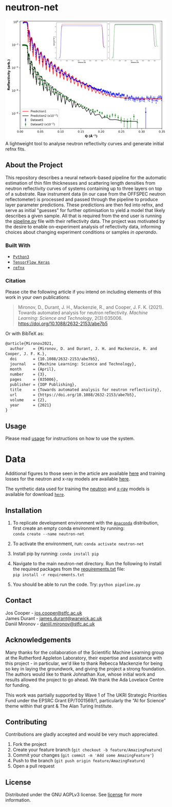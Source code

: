 # neutron-net
![neutron-curve](/resources/figures/real/Figure%203.png) <br/>
A lightweight tool to analyse neutron reflectivity curves and generate initial refnx fits.

## About the Project
This repository describes a neural network-based pipeline for the automatic estimation of thin film thicknesses and scattering length densities from neutron reflectivity curves of systems containing up to three layers on top of a substrate. Raw instrument data (in our case from the OFFSPEC neutron reflectometer) is processed and passed through the pipeline to produce layer parameter predictions. These predictions are then fed into refnx, and serve as initial "guesses" for further optimisation to yield a model that likely describes a given sample. All that is required from the end user is running the [pipeline.py](/neutron-net/pipeline.py) file with their reflectivity data. The project was motivated by the desire to enable on-experiment analysis of reflectivity data, informing choices about changing experiment conditions or samples <em>in operando</em>. 

### Built With
* [`Python3`](https://www.python.org/)
* [`TensorFlow Keras`](https://www.tensorflow.org/api_docs/python/tf/keras)
* [`refnx`](https://refnx.readthedocs.io/en/latest/)

### Citation
Please cite the following article if you intend on including elements of this work in your own publications:
> Mironov, D., Durant, J. H., Mackenzie, R., and Cooper, J. F. K. (2021). Towards automated analysis for neutron reflectivity. *Machine Learning: Science and Technology*, 2(3):035006. https://doi.org/10.1088/2632-2153/abe7b5

Or with BibTeX as:
```
@article{Mironov2021,
  author    = {Mironov, D. and Durant, J. H. and Mackenzie, R. and Cooper, J. F. K.},
  doi       = {10.1088/2632-2153/abe7b5},
  journal   = {Machine Learning: Science and Technology},
  month     = {April},
  number    = {3},
  pages     = {035006},
  publisher = {IOP Publishing},
  title     = {Towards automated analysis for neutron reflectivity},
  url       = {https://doi.org/10.1088/2632-2153/abe7b5},
  volume    = {2},
  year      = {2021}
}
```

## Usage
Please read [usage](/usage.md) for instructions on how to use the system.

# Data
Additional figures to those seen in the article are available [here](/resources/figures) and training losses for the neutron and x-ray models are available [here](/resources/training). 

The synthetic data used for training the [neutron](/neutron-net/models/neutron) and [x-ray](/neutron-net/models/xray) models is available for download [`here`](https://drive.google.com/drive/folders/1meHjrb2812QSvZPaBXc7i02fbsu4AH6Y?usp=sharing).

## Installation
1. To replicate development environment with the [`Anaconda`](https://www.anaconda.com/products/individual) distribution, first create an empty conda environment by running: <br /> ```conda create --name neutron-net```

2. To activate the environment, run: ```conda activate neutron-net```

3. Install pip by running: ```conda install pip```

4. Navigate to the main neutron-net directory. Run the following to install the required packages from the [requirements.txt](/requirements.txt) file: <br /> ```pip install -r requirements.txt```

5. You should be able to run the code. Try: ```python pipeline.py```

## Contact
Jos Cooper     - jos.cooper@stfc.ac.uk \
James Durant   - james.durant@warwick.ac.uk \
Daniil Mironov - daniil.mironov@stfc.ac.uk

## Acknowledgements
Many thanks for the collaboration of the Scientific Machine Learning group at the Rutherford Appleton Laboratory, their expertise and assistance with this project - in particular, we'd like to thank Rebecca Mackenzie for being so key in laying the groundwork, and giving the project a strong foundation. The authors would like to thank Johnathan Xue, whose initial work and results allowed the project to go ahead. We thank the Ada Lovelace Centre for funding.

This work was partially supported by Wave 1 of The UKRI Strategic Priorities Fund under the EPSRC Grant EP/T001569/1, particularly the “AI for Science” theme within that grant & The Alan Turing Institute.

## Contributing
Contributions are gladly accepted and would be very much appreciated.

  1. Fork the project
  2. Create your feature branch (```git checkout -b feature/AmazingFeature```)
  3. Commit your changes (```git commit -m 'Add some AmazingFeature'```)
  4. Push to the branch (```git push origin feature/AmazingFeature```)
  5. Open a pull request

## License
Distributed under the GNU AGPLv3 license. See [license](/LICENSE) for more information.
